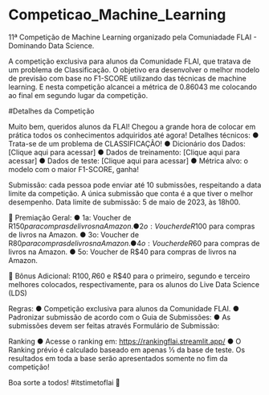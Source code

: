 # Competicao_Machine_Learning
11ª Competição de Machine Learning organizado pela Comuniadade FLAI - Dominando Data Science.

A competição exclusiva para alunos da Comunidade FLAI, que tratava de um problema de Classificação. O objetivo era desenvolver o melhor modelo de previsão com base no F1-SCORE utilizando das técnicas de machine learning. E nesta competição alcancei a métrica de 0.86043 me colocando ao final em segundo lugar da competição. 	


#Detalhes da Competição 

Muito bem, queridos alunos da FLAI! Chegou a grande hora de colocar em prática todos
os conhecimentos adquiridos até agora!
Detalhes técnicos:
● Trata-se de um problema de CLASSIFICAÇÃO!
● Dicionário dos Dados: [Clique aqui para acessar]
● Dados de treinamento: [Clique aqui para acessar]
● Dados de teste: [Clique aqui para acessar]
● Métrica alvo: o modelo com o maior F1-SCORE, ganha!

Submissão: cada pessoa pode enviar até 10 submissões, respeitando a data limite da
competição. A única submissão que conta é a que tiver o melhor desempenho.
Data limite de submissão: 5 de maio de 2023, às 18h00.

🏅 Premiação Geral:
● 1a: Voucher de R$150 para compras de livros na Amazon.
● 2o: Voucher de R$100 para compras de livros na Amazon.
● 3o: Voucher de R$80 para compras de livros na Amazon.
● 4o: Voucher de R$60 para compras de livros na Amazon.
● 5o: Voucher de R$40 para compras de livros na Amazon.

🎁 Bônus Adicional: R$100, R$60 e R$40 para o primeiro, segundo e terceiro
melhores colocados, respectivamente, para os alunos do Live Data Science (LDS)

Regras:
● Competição exclusiva para alunos da Comunidade FLAI.
● Padronizar submissão de acordo com o Guia de Submissões:
● As submissões devem ser feitas através Formulário de Submissão:

Ranking
● Acesse o ranking em: https://rankingflai.streamlit.app/
● O Ranking prévio é calculado baseado em apenas 1⁄3 da base de teste. Os
resultados em toda a base serão apresentados somente no fim da competição!

Boa sorte a todos! #itstimetoflai 🚀
